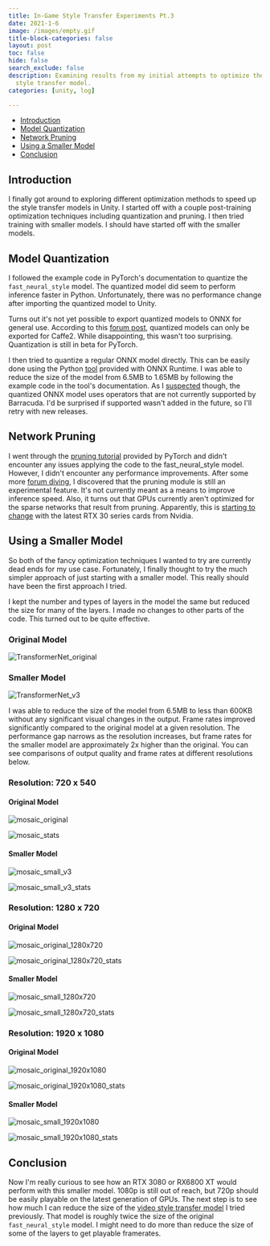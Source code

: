 ```yaml
---
title: In-Game Style Transfer Experiments Pt.3
date: 2021-1-6
image: /images/empty.gif
title-block-categories: false
layout: post
toc: false
hide: false
search_exclude: false
description: Examining results from my initial attempts to optimize the fast neural
  style transfer model.
categories: [unity, log]

---
```


* [Introduction](#introduction)
* [Model Quantization](#model-quantization)
* [Network Pruning](#network-pruning)
* [Using a Smaller Model](#using-a-smaller-model)
* [Conclusion](#conclusion)

## Introduction

I finally got around to exploring different optimization methods to speed up the style transfer models in Unity. I started off with a couple post-training optimization techniques including quantization and pruning. I then tried training with smaller models. I should have started off with the smaller models.

## Model Quantization

I followed the example code in PyTorch's documentation to quantize the `fast_neural_style` model. The quantized model did seem to perform inference faster in Python. Unfortunately, there was no performance change after importing the quantized model to Unity.

Turns out it's not yet possible to export quantized models to ONNX for general use. According to this [forum post](https://discuss.pytorch.org/t/onnx-export-of-quantized-model/76884/8), quantized models can only be exported for Caffe2. While disappointing, this wasn't too surprising. Quantization is still in beta for PyTorch.

I then tried to quantize a regular ONNX model directly. This can be easily done using the Python [tool](https://github.com/microsoft/onnxruntime/blob/master/onnxruntime/python/tools/quantization/README.md) provided with ONNX Runtime. I was able to reduce the size of the model from 6.5MB to 1.65MB by following the example code in the tool's documentation. As I [suspected](../part-2/#conclusion) though, the quantized ONNX model uses operators that are not currently supported by Barracuda. I'd be surprised if supported wasn't added in the future, so I'll retry with new releases.

## Network Pruning

I went through the [pruning tutorial](https://pytorch.org/tutorials/intermediate/pruning_tutorial.html#remove-pruning-re-parametrization) provided by PyTorch and didn't encounter any issues applying the code to the fast_neural_style model. However, I didn't encounter any performance improvements. After some more [forum diving](https://discuss.pytorch.org/t/weight-pruning-on-bert/83429/2), I discovered that the pruning module is still an experimental feature. It's not currently meant as a means to improve inference speed. Also, it turns out that GPUs currently aren't optimized for the sparse networks that result from pruning. Apparently, this is [starting to change](https://timdettmers.com/2020/09/07/which-gpu-for-deep-learning/#Additional_Considerations_for_Ampere_RTX_30_Series) with the latest RTX 30 series cards from Nvidia.

## Using a Smaller Model

So both of the fancy optimization techniques I wanted to try are currently dead ends for my use case. Fortunately, I finally thought to try the much simpler approach of just starting with a smaller model. This really should have been the first approach I tried. 

I kept the number and types of layers in the model the same but reduced the size for many of the layers. I made no changes to other parts of the code. This turned out to be quite effective. 

### Original Model

![TransformerNet_original](./images/TransformerNet_original.png)

### Smaller Model

![TransformerNet_v3](./images/TransformerNet_v3.png)

I was able to reduce the size of the model from 6.5MB to less than 600KB without any significant visual changes in the output. Frame rates improved significantly compared to the original model at a given resolution. The performance gap narrows as the resolution increases, but frame rates for the smaller model are approximately 2x higher than the original. You can see comparisons of output quality and frame rates at different resolutions below.

### Resolution: 720 x 540

#### Original Model

![mosaic_original](./images/mosaic_original.png)

![mosaic_stats](./images/mosaic_stats.gif)

#### Smaller Model

![mosaic_small_v3](./images/mosaic_small_v3.png)

![mosaic_small_v3_stats](./images/mosaic_small_v3_stats.gif)



### Resolution: 1280 x 720

#### Original Model

![mosaic_original_1280x720](./images/mosaic_original_1280x720.png)



![mosaic_original_1280x720_stats](./images/mosaic_original_1280x720_stats.gif)

#### Smaller Model

![mosaic_small_1280x720](./images/mosaic_small_1280x720.png)

![mosaic_small_1280x720_stats](./images/mosaic_small_1280x720_stats.gif)

### Resolution: 1920 x 1080

#### Original Model

![mosaic_original_1920x1080](./images/mosaic_original_1920x1080.png)

![mosaic_original_1920x1080_stats](./images/mosaic_original_1920x1080_stats.gif)

#### Smaller Model

![mosaic_small_1920x1080](./images/mosaic_small_1920x1080.png)

![mosaic_small_1920x1080_stats](./images/mosaic_small_1920x1080_stats.gif)



## Conclusion

Now I'm really curious to see how an RTX 3080 or RX6800 XT would perform with this smaller model. 1080p is still out of reach, but 720p should be easily playable on the latest generation of GPUs. The next step is to see how much I can reduce the size of the [video style transfer model](https://github.com/OndrejTexler/Few-Shot-Patch-Based-Training) I tried previously. That model is roughly twice the size of the original `fast_neural_style` model. I might need to do more than reduce the size of some of the layers to get playable framerates.
